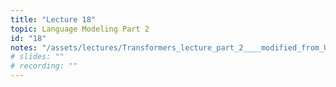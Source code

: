 ```yaml
---
title: "Lecture 18"
topic: Language Modeling Part 2 
id: "18"
notes: "/assets/lectures/Transformers_lecture_part_2____modified_from_UCLA_lecture_9.pdf"
# slides: ""
# recording: ""
---
```

